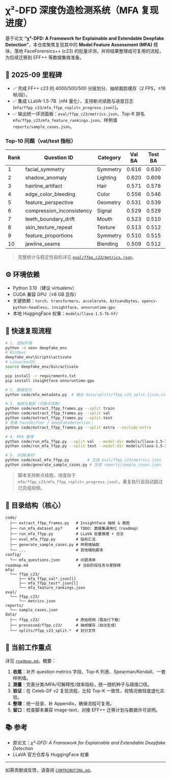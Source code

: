 ﻿# χ²-DFD 深度伪造检测系统（MFA 复现进度）

基于论文 **“χ²-DFD: A Framework for Explainable and Extendable Deepfake Detection”**，本仓库聚焦复现其中的 **Model Feature Assessment (MFA)** 模块，落地 FaceForensics++ (c23) 的批量评测，并将结果整理成可复用的流程，为后续迁移到 EFF++ 等数据集做准备。

## 📌 2025-09 里程碑
- ✅ 完成 FF++ c23 的 4000/500/500 分层划分、抽帧裁脸缓存（2 FPS，≤16 帧/段）。
- ✅ 集成 LLaVA-1.5-7B（nf4 量化），支持断点续跑与进度日志 (`mfa/ffpp_c23/mfa_ffpp_<split>_progress.jsonl`)。
- ✅ 输出统一评测面板：`eval/ffpp_c23/metrics.json`、Top-K 排名 `mfa/ffpp_c23/mfa_feature_rankings.json`、样例墙 `reports/sample_cases.json`。

### Top-10 问题（val/test 指标）
| Rank | Question ID | Category | Val BA | Test BA | Val AUC | Test AUC |
|------|-------------|----------|--------|---------|---------|----------|
| 1 | facial_symmetry | Symmetry | 0.616 | 0.630 | 0.646 | 0.657 |
| 2 | shadow_anomaly | Lighting | 0.620 | 0.609 | 0.639 | 0.639 |
| 3 | hairline_artifact | Hair | 0.571 | 0.578 | 0.607 | 0.623 |
| 4 | edge_color_bleeding | Color | 0.556 | 0.546 | 0.587 | 0.589 |
| 5 | feature_perspective | Geometry | 0.531 | 0.539 | 0.536 | 0.571 |
| 6 | compression_inconsistency | Signal | 0.529 | 0.529 | 0.525 | 0.546 |
| 7 | teeth_boundary_drift | Mouth | 0.523 | 0.510 | 0.531 | 0.526 |
| 8 | skin_texture_repeat | Texture | 0.513 | 0.512 | 0.520 | 0.526 |
| 9 | feature_proportions | Symmetry | 0.510 | 0.515 | 0.524 | 0.532 |
| 10 | jawline_seams | Blending | 0.509 | 0.512 | 0.533 | 0.529 |

> 完整统计与稳定性指标详见 [`eval/ffpp_c23/metrics.json`](eval/ffpp_c23/metrics.json)。

## ⚙️ 环境依赖
- Python 3.10（建议 virtualenv）
- CUDA 兼容 GPU（≥8 GB 显存）
- 关键依赖：`torch`、`transformers`、`accelerate`、`bitsandbytes`、`opencv-python-headless`、`insightface`、`onnxruntime-gpu`
- 本地 HuggingFace 权重：`models/llava-1.5-7b-hf/`

## 🚀 快速复现流程
```bash
# 1. 虚拟环境
python -m venv deepfake_env
# Windows
deepfake_env\Scripts\activate
# Linux/macOS
source deepfake_env/bin/activate

pip install -r requirements.txt
pip install insightface onnxruntime-gpu

# 2. 数据划分
python code/mfa_metadata.py  # 输出 data/splits/ffpp_c23_split.{json,csv}

# 3. 抽帧与裁脸（可断点续跑）
python code/extract_ffpp_frames.py --split train
python code/extract_ffpp_frames.py --split val
python code/extract_ffpp_frames.py --split test
# 若需 FaceShifter / DeepFakeDetection：
python code/extract_ffpp_frames.py --split extra --include-extra

# 4. MFA 推理
python code/run_mfa_ffpp.py --split val  --model-dir models/llava-1.5-7b-hf --quant 4bit --progress-interval 20
python code/run_mfa_ffpp.py --split test --model-dir models/llava-1.5-7b-hf --quant 4bit --progress-interval 20

# 5. 评测&素材
python code/eval_mfa_ffpp.py        # 生成 eval/ffpp_c23/metrics.json
python code/generate_sample_cases.py # 生成 reports/sample_cases.json
```
> 脚本支持断点续跑，进度存于 `mfa/ffpp_c23/mfa_ffpp_<split>_progress.jsonl`，重复执行会自动跳过已完成视频。

## 📂 目录结构（核心）
```
code/
  ├── extract_ffpp_frames.py   # InsightFace 抽帧 & 裁脸
  ├── run_mfa_dataset.py?      # TODO: 数据集通用化（roadmap）
  ├── run_mfa_ffpp.py          # LLaVA 批量推理 + 日志
  ├── eval_mfa_ffpp.py         # 指标汇总
  ├── generate_sample_cases.py # 样例墙抽取
  └── ...                      # 其他辅助脚本
config/
  └── mfa_questions.json       # 问题清单
roadmap.md                      # 当前阶段任务与里程碑
mfa/
  └── ffpp_c23/
      ├── mfa_ffpp_val*.json[l]
      ├── mfa_ffpp_test*.json[l]
      └── mfa_feature_rankings.json
eval/
  └── ffpp_c23/
      └── metrics.json
reports/
  └── sample_cases.json
data/
  ├── ffpp_c23/                # 原始视频（需自行下载）
  ├── processed/ffpp_c23/      # 抽帧缓存（自动生成）
  └── splits/ffpp_c23_split.*  # 划分文件
```

## 🔁 当前工作重点
详见 [`roadmap.md`](roadmap.md)。概要：
1. **收尾**：补齐 question metrics 字段、Top-K 列表、Spearman/Kendall、一套样例墙。
2. **测量**：完善分类/MFA/可解释性/效率指标，统一随机种子与阈值口径。
3. **验证**：在 Celeb-DF v2 复现流程，比较 Top-K 一致性，视情况做轻度退化实验。
4. **整理**：统一目录、补 Appendix，确保流程可复用。
5. **留口**：检查脚本兼容 image-text，对接 EFF++ 迁移计划与数据许可说明。

## 📚 参考
- 原论文：*χ²-DFD: A Framework for Explainable and Extendable Deepfake Detection*
- LLaVA 官方仓库与 HuggingFace 权重

---
如需贡献或反馈，请查阅 [`CONTRIBUTING.md`](CONTRIBUTING.md)。
